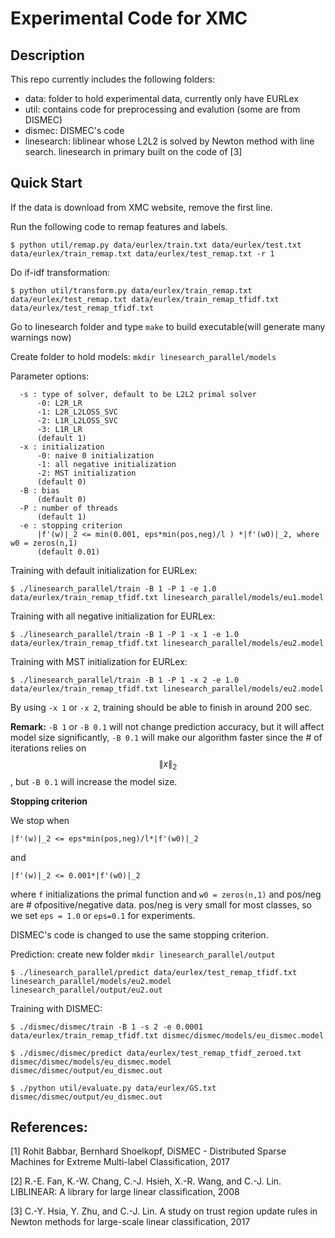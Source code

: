 # Experimental Code for XMC
## Description
This repo currently includes the following folders:
- data: folder to hold experimental data, currently only have EURLex
- util: contains code for preprocessing and evalution (some are from
  DISMEC)
- dismec: DISMEC's code
- linesearch: liblinear whose L2L2 is solved by Newton method with line
  search. linesearch in primary built on the code of [3]

## Quick Start
If the data is download from XMC website, remove the first line.

Run the following code to remap features and labels.
  ```
  $ python util/remap.py data/eurlex/train.txt data/eurlex/test.txt data/eurlex/train_remap.txt data/eurlex/test_remap.txt -r 1
  ```
Do if-idf transformation:
  ```
  $ python util/transform.py data/eurlex/train_remap.txt data/eurlex/test_remap.txt data/eurlex/train_remap_tfidf.txt data/eurlex/test_remap_tfidf.txt
  ```
Go to linesearch folder and type `make` to build executable(will generate many warnings now)

Create folder to hold models: `mkdir linesearch_parallel/models`

Parameter options:
  ```
    -s : type of solver, default to be L2L2 primal solver
        -0: L2R_LR
        -1: L2R_L2LOSS_SVC
        -2: L1R_L2LOSS_SVC
        -3: L1R_LR
        (default 1)
    -x : initialization
        -0: naive 0 initialization
        -1: all negative initialization
        -2: MST initialization
        (default 0)
    -B : bias
        (default 0)
    -P : number of threads
        (default 1)
    -e : stopping criterion
        |f'(w)|_2 <= min(0.001, eps*min(pos,neg)/l ) *|f'(w0)|_2, where w0 = zeros(n,1)
        (default 0.01)
  ```
Training with default initialization for EURLex:
  ```
  $ ./linesearch_parallel/train -B 1 -P 1 -e 1.0 data/eurlex/train_remap_tfidf.txt linesearch_parallel/models/eu1.model
  ```
Training with all negative initialization for EURLex:
  ```
  $ ./linesearch_parallel/train -B 1 -P 1 -x 1 -e 1.0 data/eurlex/train_remap_tfidf.txt linesearch_parallel/models/eu2.model
  ```
Training with MST initialization for EURLex:
  ```
  $ ./linesearch_parallel/train -B 1 -P 1 -x 2 -e 1.0 data/eurlex/train_remap_tfidf.txt linesearch_parallel/models/eu2.model
  ```

By using `-x 1` or `-x 2`, training should be able to finish in around 200 sec.

**Remark:** `-B 1` or `-B 0.1` will not change prediction accuracy, but it will affect model size significantly, `-B 0.1` will make our algorithm faster since the # of iterations relies on $$\|x\|_2$$, but `-B 0.1` will increase the model size.

**Stopping criterion**

We stop when

``|f'(w)|_2 <= eps*min(pos,neg)/l*|f'(w0)|_2``

and

``|f'(w)|_2 <= 0.001*|f'(w0)|_2``

where `f` initializations the primal function and `w0 = zeros(n,1)` and pos/neg are # ofpositive/negative data. pos/neg is very small for most classes, so we set `eps = 1.0` or `eps=0.1` for experiments.


DISMEC's code is changed to use the same stopping criterion.

Prediction: create new folder `mkdir linesearch_parallel/output`

  ```
  $ ./linesearch_parallel/predict data/eurlex/test_remap_tfidf.txt linesearch_parallel/models/eu2.model linesearch_parallel/output/eu2.out
  ```

Training with DISMEC:
  ```
  $ ./dismec/dismec/train -B 1 -s 2 -e 0.0001 data/eurlex/train_remap_tfidf.txt dismec/dismec/models/eu_dismec.model
  ```
  ```
  $ ./dismec/dismec/predict data/eurlex/test_remap_tfidf_zeroed.txt dismec/dismec/models/eu_dismec.model dismec/dismec/output/eu_dismec.out
  ```
  ```
  $ ./python util/evaluate.py data/eurlex/GS.txt dismec/dismec/output/eu_dismec.out
  ```
## References:

[1] Rohit Babbar, Bernhard Shoelkopf, DiSMEC - Distributed Sparse Machines for Extreme Multi-label Classification, 2017

[2] R.-E. Fan, K.-W. Chang, C.-J. Hsieh, X.-R. Wang, and C.-J. Lin. LIBLINEAR: A library for large linear classification, 2008

[3] C.-Y. Hsia, Y. Zhu, and C.-J. Lin. A study on trust region update rules in Newton methods for large-scale linear classification, 2017
